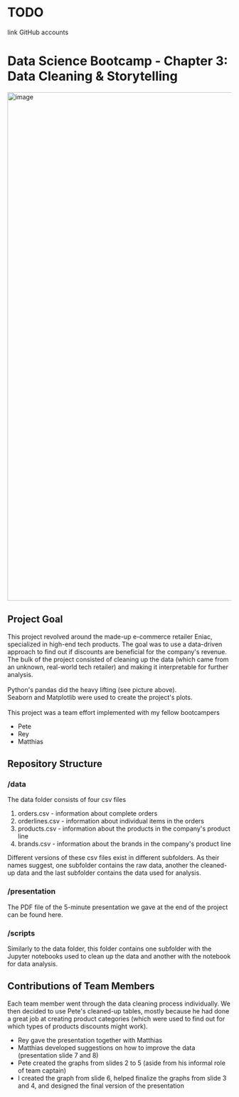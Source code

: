 # TODO 
link GitHub accounts

# Data Science Bootcamp - Chapter 3: Data Cleaning & Storytelling
<img width="1139" alt="image" src="https://github.com/wheeliecopta/pandas-data-cleaning/assets/127804427/eda80dc6-804b-453e-91ef-1496a0879b56">

## Project Goal
This project revolved around the made-up e-commerce retailer Eniac, specialized in high-end tech products. The goal was to use a data-driven approach to find out if discounts are beneficial for the company's revenue. The bulk of the project consisted of cleaning up the data (which came from an unknown, real-world tech retailer) and making it interpretable for further analysis. 
<br><br>
Python's pandas did the heavy lifting (see picture above). 
<br>
Seaborn and Matplotlib were used to create the project's plots.
<br><br>
This project was a team effort implemented with my fellow bootcampers
- Pete
- Rey
- Matthias

## Repository Structure
### /data
The data folder consists of four csv files
1. orders.csv - information about complete orders
2. orderlines.csv - information about individual items in the orders
3. products.csv - information about the products in the company's product line
4. brands.csv - information about the brands in the company's product line

Different versions of these csv files exist in different subfolders. As their names suggest, one subfolder contains the raw data, another the cleaned-up data and the last subfolder contains the data used for analysis.

### /presentation
The PDF file of the 5-minute presentation we gave at the end of the project can be found here.

### /scripts
Similarly to the data folder, this folder contains one subfolder with the Jupyter notebooks used to clean up the data and another with the notebook for data analysis.

## Contributions of Team Members
Each team member went through the data cleaning process individually. We then decided to use Pete's cleaned-up tables, mostly because he had done a great job at creating product categories (which were used to find out for which types of products discounts might work).
- Rey gave the presentation together with Matthias
- Matthias developed suggestions on how to improve the data (presentation slide 7 and 8)
- Pete created the graphs from slides 2 to 5 (aside from his informal role of team captain)
- I created the graph from slide 6, helped finalize the graphs from slide 3 and 4, and designed the final version of the presentation
